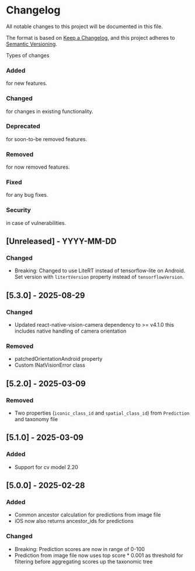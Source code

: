 # Changelog
All notable changes to this project will be documented in this file.

The format is based on [Keep a Changelog](https://keepachangelog.com/en/1.0.0/),
and this project adheres to [Semantic Versioning](https://semver.org/spec/v2.0.0.html).

Types of changes
### Added
for new features.
### Changed
for changes in existing functionality.
### Deprecated
for soon-to-be removed features.
### Removed
for now removed features.
### Fixed
for any bug fixes.
### Security
in case of vulnerabilities.

## [Unreleased] - YYYY-MM-DD
### Changed
- Breaking: Changed to use LiteRT instead of tensorflow-lite on Android. Set version with `litertVersion` property instead of `tensorflowVersion`.
## [5.3.0] - 2025-08-29
### Changed
- Updated react-native-vision-camera dependency to >= v4.1.0 this includes native handling of camera orientation
### Removed
- patchedOrientationAndroid property
- Custom INatVisionError class
## [5.2.0] - 2025-03-09
### Removed
- Two properties (`iconic_class_id` and `spatial_class_id`) from `Prediction` and taxonomy file
## [5.1.0] - 2025-03-09
### Added
- Support for cv model 2.20
## [5.0.0] - 2025-02-28
### Added
- Common ancestor calculation for predictions from image file
- iOS now also returns ancestor_ids for predictions
### Changed
- Breaking: Prediction scores are now in range of 0-100
- Prediction from image file now uses top score * 0.001 as threshold for filtering before aggregating scores up the taxonomic tree


